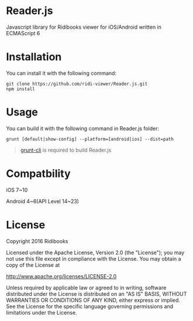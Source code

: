 # Reader.js
Javascript library for Ridibooks viewer for iOS/Android written in ECMAScript 6

# Installation
You can install it with the following command:
```
git clone https://github.com/ridi-viewer/Reader.js.git
npm install
```

# Usage
You can build it with the following command in Reader.js folder:
```
grunt [default|show-config] --platform=[android|ios] --dist=path
```
> [grunt-cli](https://github.com/gruntjs/grunt-cli) is required to build Reader.js

# Compatbility
iOS 7~10

Android 4~6(API Level 14~23)

# License
Copyright 2016 Ridibooks

Licensed under the Apache License, Version 2.0 (the "License");
you may not use this file except in compliance with the License.
You may obtain a copy of the License at

  http://www.apache.org/licenses/LICENSE-2.0

Unless required by applicable law or agreed to in writing, software
distributed under the License is distributed on an "AS IS" BASIS,
WITHOUT WARRANTIES OR CONDITIONS OF ANY KIND, either express or implied.
See the License for the specific language governing permissions and
limitations under the License.
